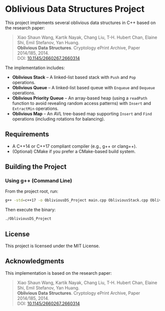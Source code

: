 # Oblivious Data Structures Project

This project implements several oblivious data structures in C++ based on the research paper:

> Xiao Shaun Wang, Kartik Nayak, Chang Liu, T-H. Hubert Chan, Elaine Shi, Emil Stefanov, Yan Huang.  
> **Oblivious Data Structures**. Cryptology ePrint Archive, Paper 2014/185, 2014.  
> DOI: [10.1145/2660267.2660314](https://eprint.iacr.org/2014/185)

The implementation includes:
- **Oblivious Stack** – A linked-list based stack with `Push` and `Pop` operations.
- **Oblivious Queue** – A linked-list based queue with `Enqueue` and `Dequeue` operations.
- **Oblivious Priority Queue** – An array-based heap (using a `readPath` function to avoid revealing random access patterns) with `Insert` and `ExtractMin` operations.
- **Oblivious Map** – An AVL tree-based map supporting `Insert` and `Find` operations (including rotations for balancing).

## Requirements

- A C++14 or C++17 compliant compiler (e.g., g++ or clang++).
- (Optional) CMake if you prefer a CMake-based build system.

## Building the Project

### Using g++ (Command Line)

From the project root, run:

```bash
g++ -std=c++17 -o ObliviousDS_Project main.cpp ObliviousStack.cpp ObliviousQueue.cpp ObliviousPriorityQueue.cpp ObliviousMap.cpp
```

Then execute the binary:
```bash
./ObliviousDS_Project
```

## License

This project is licensed under the MIT License.

## Acknowledgments

This implementation is based on the research paper:

> Xiao Shaun Wang, Kartik Nayak, Chang Liu, T-H. Hubert Chan, Elaine Shi, Emil Stefanov, Yan Huang.  
> **Oblivious Data Structures**. Cryptology ePrint Archive, Paper 2014/185, 2014.  
> DOI: [10.1145/2660267.2660314](https://eprint.iacr.org/2014/185)

